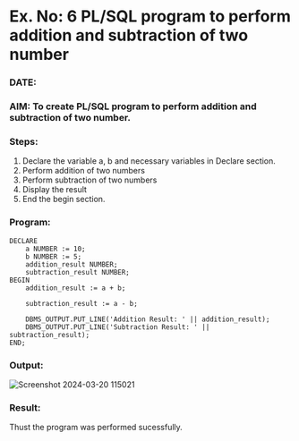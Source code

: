 # Ex. No: 6 PL/SQL program to perform addition and subtraction of two number 
### DATE: 
### AIM: To create PL/SQL program to perform addition and subtraction of two number.

### Steps:
1. Declare the variable a, b and necessary variables in Declare section.
2. Perform addition of two numbers
3. Perform subtraction of two numbers 
4. Display the result 
5. End the begin section.

### Program:
```
DECLARE
    a NUMBER := 10; 
    b NUMBER := 5;  
    addition_result NUMBER;
    subtraction_result NUMBER;
BEGIN
    addition_result := a + b;
    
    subtraction_result := a - b;
    
    DBMS_OUTPUT.PUT_LINE('Addition Result: ' || addition_result);
    DBMS_OUTPUT.PUT_LINE('Subtraction Result: ' || subtraction_result);
END;
```
### Output:
![Screenshot 2024-03-20 115021](https://github.com/22003197/DBMS/assets/124332243/c57f98ae-26b5-4705-8104-3489b1fdf934)

### Result:
Thust the program was performed sucessfully.
